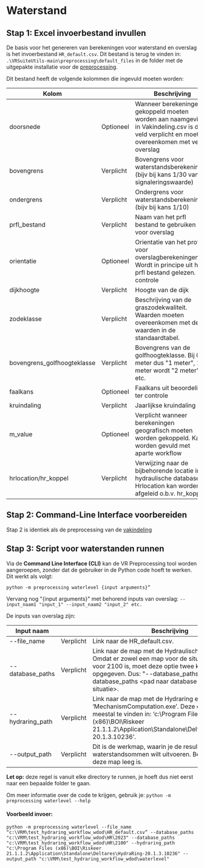 # Waterstand


## Stap 1: Excel invoerbestand invullen

De basis voor het genereren van berekeningen voor waterstand en overslag is het invoerbestand `HR_default.csv`. Dit bestand is terug te vinden in: ```.\VRSuiteUtils-main\preprocessing\default_files``` in de folder met de uitgepakte installatie voor de [preprocessing](..\Installaties\VRUtils.md).

Dit bestand heeft de volgende kolommen die ingevuld moeten worden:

| Kolom       	                  | 	         | Beschrijving                                                                                                                                                                                 	                                                                                          |
|--------------------------------|-----------|-----------------------------------------------------------------------------------------------------------------------------------------------------------------------------------------------------------------------------------------------------------------------------------------|
| doorsnede    	                 | Optioneel 	 | Wanneer berekeningen gekoppeld moeten worden aan naamgeving in Vakindeling.csv is dit veld verplicht en moet het overeenkomen met veld overslag                                                                                                                                       	 |
| bovengrens     	               | Verplicht 	 | Bovengrens voor waterstandsberekeningen (bijv bij kans 1/30 van de signaleringswaarde)	                                                                                                                                                                                                                                                                                       |
| ondergrens     	               | Verplicht 	 | Ondergrens voor waterstandsberekeningen (bijv bij kans 1/10)                                                                                                                                                                                                                                                                          |
| prfl_bestand      	            | Verplicht 	 | Naam van het prfl bestand te gebruiken voor overslag	                                                                                                                                                                                                                                                                                       |
| orientatie  	                  | Optioneel 	 | Orientatie van het profiel voor overslagberekeningen. Wordt in principe uit het prfl bestand gelezen. Ter controle	                                                                                                                                                                                                                                                                                       |
| dijkhoogte      	              | Verplicht 	 | Hoogte van de dijk                                                                                                                                                              	                                                                                                                         |
| zodeklasse      	              | Verplicht 	 | Beschrijving van de graszodekwaliteit. Waarden moeten overeenkomen met de waarden in de standaardtabel.                                                                                                                                                           	                                                                                          |
| bovengrens_golfhoogteklasse 	  | Verplicht 	 | Bovengrens van de golfhoogteklasse. Bij 0-1 meter dus "1 meter", 1-2 meter wordt "2 meter" etc. 	                                                                                              |
| faalkans 	                     |  Optioneel 	 | Faalkans uit beoordeling, ter controle                                                                                                                                        	                                                                                          |
| kruindaling      	             | Verplicht 	 | Jaarlijkse kruindaling in m                                                                                                                                                                 	                                                                                          |
| m_value          	             | Optioneel 	 | Verplicht wanneer berekeningen geografisch moeten worden gekoppeld. Kan worden gevuld met aparte workflow                                                                                              |
| hrlocation/hr_koppel	          | Verplicht | Verwijzing naar de bijbehorende locatie in de hydraulische database. Hrlocation kan worden afgeleid o.b.v. hr_koppel                                                                                                                                       	                                                                                          |

 
## Stap 2: Command-Line Interface voorbereiden
Stap 2 is identiek als de preprocessing van de [vakindeling](Vakindeling.md)

## Stap 3: Script voor waterstanden runnen 

Via de **Command Line Interface (CLI)** kan de VR Preprocessing tool worden aangeroepen, zonder dat de gebruiker in de Python code hoeft te werken. Dit werkt als volgt:

```
python -m preprocessing waterlevel {input arguments}”
```

Vervang nog "{input arguments}" met behorend inputs van overslag: ```--input_naam1 "input_1" --input_naam2 "input_2" etc.```

De inputs van overslag zijn: 

| Input naam       	      | 	           | Beschrijving                                                                                                                                                                                 	                                                                                                                                                                               |
|-------------------------|-------------|------------------------------------------------------------------------------------------------------------------------------------------------------------------------------------------------------------------------------------------------------------------------------------------------------------------------------------------------------------------------------|
| --file_name    | Verplicht 	 | Link naar de HR_default.csv.                                                                                                                                                     	                                                                                                                                                                                           |
| --database_paths     	 | Verplicht 	 | Link naar de map met de Hydraulische database. Omdat er zowel een map voor de situatie huidig, als voor 2100 is, moet deze optie twee keer worden opgegeven. Dus: "--database_paths <pad naar de database voor huidige situatie> --database_paths <pad naar database voor de 2100 situatie>.                                                                                 |
| --hydraring_path    	   | Verplicht 	 | Link naar de map met de Hydraring executable ‘MechanismComputation.exe’. Deze executable is meestal te vinden in: ‘c:\Program Files (x86)\BOI\Riskeer 21.1.1.2\Application\Standalone\Deltares\HydraRing-20.1.3.10236’.                                                                                                                                                     	 |
| --output_path  	       | Verplicht 	 | 	Dit is de werkmap, waarin je de resultaten van de waterstandsommen wilt uitvoeren. Belangrijk is dat deze map leeg is.                                                                                                                                                                                                                                                                                                        |


**Let op:** deze regel is vanuit elke directory te runnen, je hoeft dus niet eerst naar een bepaalde folder te gaan.

Om meer informatie over de code te krijgen, gebruik je: 
``` python -m preprocessing waterlevel --help ```

#### Voorbeeld invoer: 
```
python -m preprocessing waterlevel --file_name “c:\VRM\test_hydraring_workflow_wdod\HR_default.csv” --database_paths "c:\VRM\test_hydraring_workflow_wdod\HR\2023" --database_paths "c:\VRM\test_hydraring_workflow_wdod\HR\2100" --hydraring_path "c:\Program Files (x86)\BOI\Riskeer 21.1.1.2\Application\Standalone\Deltares\HydraRing-20.1.3.10236" --output_path "c:\VRM\test_hydraring_workflow_wdod\waterlevel"
```
